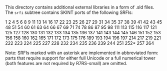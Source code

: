 This directory contains additional external libraries in a form of .sld files. The `srfi` subtree contains SKINT ports of the following SRFIs:

1
2
4
5
6
8
9
11
13
14
16
17
22
23
25
26
27
29
31
34
35
37
38
39
41
42
43
45
48
51
54
60
61
63
64
66
67
69
71
74
78
86
87
95
98
111
113
115
116
117
121
125
127
128
130
131
132
133
134
135
136
137
141
143
144
145
146
151
152
153
156
158
160
162
165
171
172
173
175
176
189
193
194
196
197
214
217
219
221
222
223
224
225
227
228
232
234
235
236
239
244
251
252*
257
264

Note: SRFIs marked with an asterisk are implemented in abbreviated form: parts that require support for either full Unicode or a full numerical
tower (both features are not required by R7RS-small) are omitted.
